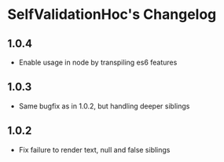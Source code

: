 # SelfValidationHoc's Changelog

## 1.0.4

- Enable usage in node by transpiling es6 features

## 1.0.3

- Same bugfix as in 1.0.2, but handling deeper siblings

## 1.0.2

- Fix failure to render text, null and false siblings
